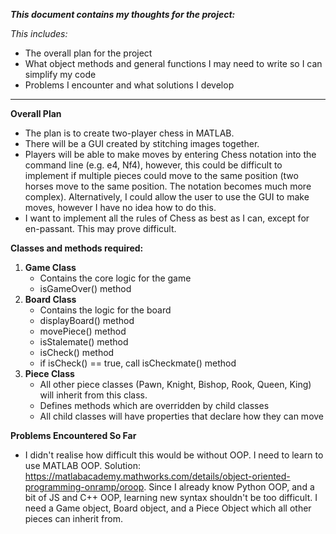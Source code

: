 ***This document contains my thoughts for the project:***

*This includes:*
- The overall plan for the project
- What object methods and general functions I may need to write so I can simplify my code
- Problems I encounter and what solutions I develop

---

**Overall Plan**

- The plan is to create two-player chess in MATLAB.
- There will be a GUI created by stitching images together.
- Players will be able to make moves by entering Chess notation into the command line (e.g. e4, Nf4), however, this could be difficult to implement if multiple pieces could move to the same position (two horses move to the same position. The notation becomes much more complex). Alternatively, I could allow the user to use the GUI to make moves, however I have no idea how to do this.
- I want to implement all the rules of Chess as best as I can, except for en-passant. This may prove difficult.

**Classes and methods required:**

1. **Game Class**
    - Contains the core logic for the game
    - isGameOver() method
2. **Board Class**
    - Contains the logic for the board
    - displayBoard() method
    - movePiece() method
    - isStalemate() method
    - isCheck() method
    - if isCheck() == true, call isCheckmate() method
3. **Piece Class**
    - All other piece classes (Pawn, Knight, Bishop, Rook, Queen, King) will inherit from this class.
    - Defines methods which are overridden by child classes
    - All child classes will have properties that declare how they can move

**Problems Encountered So Far**

- I didn't realise how difficult this would be without OOP. I need to learn to use MATLAB OOP. Solution: https://matlabacademy.mathworks.com/details/object-oriented-programming-onramp/oroop. Since I already know Python OOP, and a bit of JS and C++ OOP, learning new syntax shouldn't be too difficult. I need a Game object, Board object, and a Piece Object which all other pieces can inherit from.